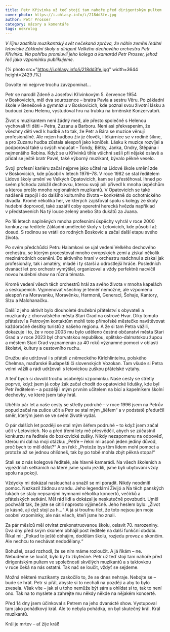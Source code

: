 ```yaml
---
title: Petr Křivinka už teď stojí tam nahoře před dirigentským pultem
cover-photo: https://i.ohlasy.info/i/218dd3fe.jpg
author: Petr Prosser
category: názory a komentáře
tags: nekrolog
---
```


*V říjnu zastihla muzikantský svět nečekaná zpráva, že náhle zemřel ředitel letovické Základní školy a dirigent Velkého dechového orchestru Petr Křivinka. Na pohřbu promluvil jeho kolega a kamarád Petr Prosser, jehož řeč jako vzpomínku publikujeme.*

{% photo src="https://i.ohlasy.info/i/218dd3fe.jpg" width=3644 height=2429 /%}

Dovolte mi nejprve trochu zavzpomínat…

Petr se narodil Zdeně a Josefovi Křivinkovým 5. července 1954 v Boskovicích, měl dva sourozence – bratra Pavla a sestru Věru. Po základní škole v Benešově a gymnáziu v Boskovicích, kde poznal svou životní lásku a budoucí ženu Helenu, vystudoval hru na trubku na brněnské Konzervatoři.

Život s muzikantem není žádný med, ale přesto společně s Helenou vychovali tři děti – Petra, Zuzanu a Barboru. Není asi překvapením, že všechny děti vedl k hudbě a to tak, že Petr a Bára se muzice věnují profesionálně. Ale nejen hudbou živ je člověk, i lékárnice se v rodině šikne, a pro Zuzanu hudba zůstala alespoň jako koníček. Lásku k muzice rozvíjel a podporoval také u svých vnoučat – Tondy, Bětky, Janka, Ondry, Štěpána i nejmenšího Robina. Když se u Křivinků tihle všichni sešli při nějaké oslavě a přidal se ještě bratr Pavel, také výborný muzikant, bývalo pěkně veselo.

Svoji profesní kariéru začal nejprve jako učitel na Lidové škole umění zde v Boskovicích, kde působil v letech 1976–78. V roce 1982 se stal ředitelem Lidové školy umění ve Velkých Opatovicích, kam se i přestěhoval. Ihned po svém příchodu založil dechovku, kterou svojí pílí přivedl k mnoha úspěchům a kterou prošlo mnoho regionálních muzikantů. V Opatovicích se také nadšeně zapojil i do dalšího kulturního života – konkrétně do ochotnického divadla. Kromě několika her, ve kterých zajišťoval spolu s kolegy ze školy hudební doprovod, také zazářil coby operetní herecká hvězda například v představeních Na tý louce zelený anebo Sto dukátů za Juana. 

Po 18 letech naplněných mnoha profesními úspěchy vyhrál v roce 2000 konkurz na ředitele Základní umělecké školy v Letovicích, kde působil až dosud. S rodinou se vrátil do rodných Boskovic a začal další etapu svého života. 

Po svém předchůdci Petru Halamkovi se ujal vedení Velkého dechového orchestru, se kterým procestoval mnoho evropských zemí a získal několik mezinárodních ocenění. Do aktivního hraní v orchestru nadchnul a získal jak profesionály, tak i amatéry, mladé i ty starší a odrostlejší hráče. Posledních dvanáct let pro orchestr vymýšlel, organizoval a vždy perfektně nacvičil novou hudební show na různá témata. 

Kromě vedení všech těch orchestrů hrál za svého života v mnoha kapelách a seskupeních. Vyjmenovat všechny je téměř nemožné, ale vzpomenu alespoň na Moravanku, Moravěnku, Harmonii, Generaci, Šohaje, Kantory, Slzu a Malohanačku. 

Další z jeho aktivit bylo dlouholeté družební přátelství s obyvateli a muzikanty z chorvatského města Stari Grad na ostrově Hvar. Díky tomuto přátelství a Petrovým kontaktům mohli toto přímořské městečko navštěvovat každoročně desítky turistů z našeho regionu. A že si tam Petra vážili, dokazuje i to, že v roce 2003 mu bylo uděleno čestné občanství města Stari Grad a v roce 2023 byl chorvatskou republikou, splitsko-dalmatskou župou a městem Stari Grad vyznamenán za 40 roků významné pomoci v oblasti školství, kultury a cestovního ruchu.

Družbu ale udržoval i s přáteli z německého Kirlchlintelnu, polského Chelmna, maďarské Budapešti či slovenských Vozokan. Tam všude si Petra velmi vážili a rádi udržovali s letovickou zuškou přátelské vztahy.

A teď bych si dovolil trochu osobnější vzpomínku. Naše cesty se střetly poprvé, když jsem já coby žák začal chodit do opatovické lidušky, kde byl Petr ředitelem – a později i mým prvním učitelem na bicí a kapelníkem školní dechovky, ve které jsem taky hrál.

Uběhlo pár let a naše cesty se střetly podruhé – v roce 1996 jsem na Petrův popud začal na zušce učit a Petr se stal mým „šéfem“ a v podstatě předurčil směr, kterým jsem se ve svém životě vydal.

O pár dalších let později se stal mým šéfem podruhé – to když jsem začal učit v Letovicích. No a před třemi lety mě přesvědčil, abych se zúčastnil konkurzu na ředitele do boskovické zušky. Nikdy nezapomenu na odpověď, kterou mi dal na moji otázku: „Petře – řekni mi aspoň jeden jediný důvod, proč bych to měl dělat?“ A on řekl: „Protože bys těm lidem mohl pomoct a protože až se jednou ohlídneš, tak by po tobě mohla zbýt pěkná stopa!“

Stali se z nás kolegové ředitelé, ale hlavně kamarádi. Na všech školeních a výjezdních setkáních na které jsme spolu jezdili, jsme byli ubytováni vždy spolu na pokoji. 

Vždycky mi dokázal naslouchat a snažil se mi poradit. Nikdy neodmítl pomoc. Nezkazil žádnou srandu. Jeho legendární Živijó a Na těch panských lukách se staly nepsanými hymnami několika koncertů, večírků a přátelských setkání. Měl rád lidi a dokázal je neskutečně povzbudit. Uměl pochválit tak, že jste se cítili naprosto výjimečně. Jeho heslem bylo: „Život je kásné, aji dyž stojí za h…“ A já si troufnu říct, že toto nejsou jen moje osobní vzpomínky, ale nás všech, kteří jsme ho znali.

Za pár měsíců měl otvírat zrekonstruovanou školu, oslavit 70. narozeniny. Dva dny před svým skonem obhájil post ředitele na další funkční období. Říkal mi: „Pokud to ještě obhájím, dodělám školu, rozjedu provoz a skončím. Ale nechcu to nechávat nedodělany.“

Bohužel, osud rozhodl, že se ním máme rozloučit. A já říkám – ne. Nebudeme se loučit, bylo by to zbytečné. Petr už teď stojí tam nahoře před dirigentským pultem ve společnosti skvělých muzikantů a s taktovkou v ruce čeká na nás ostatní. Tak nač se loučit, vždyť se sejdeme.

Možná některé muzikanty zaskočilo to, že se dnes nehraje. Nebojte se – bude se hrát. Petr si přál, abyste si to nechali na později a aby to bylo zvesela. Však víte – jak si u toho nemůže být sám a ohlídat si to, tak to není ono. Tak na to myslete a zahrejte mu někdy někde na nějakém koncertě.

Před 14 dny jsem účinkoval s Petrem na jeho dvanácté show. Vystupoval tam jako pohádkový král. Ale to nebyla pohádka, on byl skutečný král. Král muzikantů.

Král je mrtev – ať žije král!